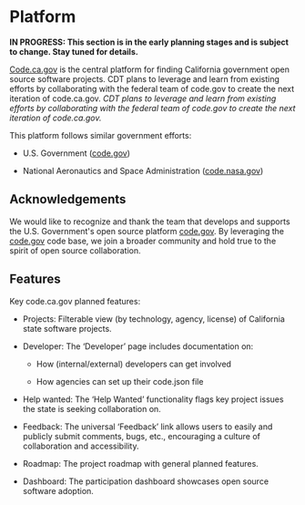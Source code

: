 # Platform

**IN PROGRESS: This section is in the early planning stages and is subject to change. Stay tuned for details.**

[Code.ca.gov](https://code.ca.gov/) is the central platform for finding California government open source software projects. CDT plans to leverage and learn from existing efforts by collaborating with the federal team of code.gov to create the next iteration of code.ca.gov. *CDT plans to leverage and learn from existing efforts by collaborating with the federal team of code.gov to create the next iteration of code.ca.gov.*


This platform follows similar government efforts:

* U.S. Government ([code.gov](https://code.gov/))

* National Aeronautics and Space Administration ([code.nasa.gov](https://code.nasa.gov/))

## Acknowledgements

We would like to recognize and thank the team that develops and supports the U.S. Government's open source platform [code.gov](http://code.gov). By leveraging the [code.gov](http://code.gov) code base, we join a broader community and hold true to the spirit of open source collaboration.

## Features

Key code.ca.gov planned features:

* Projects: Filterable view (by technology, agency, license) of California state software projects.

* Developer: The ‘Developer’ page includes documentation on:

    * How (internal/external) developers can get involved

    * How agencies can set up their code.json file

* Help wanted: The ‘Help Wanted’ functionality flags key project issues the state is seeking collaboration on.

* Feedback: The universal ‘Feedback’ link allows users to easily and publicly submit comments, bugs, etc., encouraging a culture of collaboration and accessibility.

* Roadmap: The project roadmap with general planned features.

* Dashboard: The participation dashboard showcases open source software adoption.
